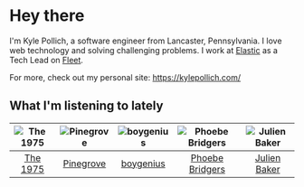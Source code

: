 # Hey there


I'm Kyle Pollich, a software engineer from Lancaster, Pennsylvania. I love web technology and solving challenging problems.
I work at [Elastic](https://www.elastic.co/) as a Tech Lead on [Fleet](https://www.elastic.co/guide/en/fleet/current/fleet-overview.html).

For more, check out my personal site: https://kylepollich.com/

## What I'm listening to lately

<!-- begin artists -->
  |![The 1975](https://i.scdn.co/image/ab6761610000f17889348336354096fd4e36ca73)|![Pinegrove](https://i.scdn.co/image/ab6761610000f1780089634a4e7964d250223ed6)|![boygenius](https://i.scdn.co/image/ab6761610000f1781a6373c01e8b86e289859f57)|![Phoebe Bridgers](https://i.scdn.co/image/ab6761610000f178626686e362d30246e816cc5b)|![Julien Baker](https://i.scdn.co/image/ab6761610000f17809239cf62ab2187c023fcee4)|
  |:---:|:---:|:---:|:---:|:---:|
  |[The 1975](https://open.spotify.com/artist/3mIj9lX2MWuHmhNCA7LSCW)|[Pinegrove](https://open.spotify.com/artist/2gbT6GPXMis0OAkZbEQCYB)|[boygenius](https://open.spotify.com/artist/1hLiboQ98IQWhpKeP9vRFw)|[Phoebe Bridgers](https://open.spotify.com/artist/1r1uxoy19fzMxunt3ONAkG)|[Julien Baker](https://open.spotify.com/artist/12zbUHbPHL5DGuJtiUfsip)|
<!-- end artists -->
